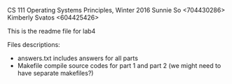 CS 111 Operating Systems Principles, Winter 2016
Sunnie So <704430286>
Kimberly Svatos <604425426>

This is the readme file for lab4

Files descriptions:

* answers.txt 	includes answers for all parts
* Makefile 		compile source codes for part 1 and part 2 (we might need to have separate makefiles?)

